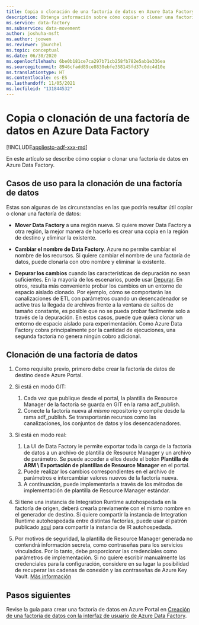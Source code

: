 ```yaml
---
title: Copia o clonación de una factoría de datos en Azure Data Factory
description: Obtenga información sobre cómo copiar o clonar una factoría de datos en Azure Data Factory
ms.service: data-factory
ms.subservice: data-movement
author: joshuha-msft
ms.author: joowen
ms.reviewer: jburchel
ms.topic: conceptual
ms.date: 06/30/2020
ms.openlocfilehash: 6be0b181ce7ca297b71cb258fb782e5ab1e336ea
ms.sourcegitcommit: 8946cfadd89ce8830ebfe358145fd37c0dc4d10e
ms.translationtype: HT
ms.contentlocale: es-ES
ms.lasthandoff: 11/05/2021
ms.locfileid: "131844532"
---
```

# <a name="copy-or-clone-a-data-factory-in-azure-data-factory"></a>Copia o clonación de una factoría de datos en Azure Data Factory

[!INCLUDE[appliesto-adf-xxx-md](includes/appliesto-adf-xxx-md.md)]

En este artículo se describe cómo copiar o clonar una factoría de datos en Azure Data Factory.

## <a name="use-cases-for-cloning-a-data-factory"></a>Casos de uso para la clonación de una factoría de datos

Estas son algunas de las circunstancias en las que podría resultar útil copiar o clonar una factoría de datos:

- **Mover Data Factory** a una región nueva. Si quiere mover Data Factory a otra región, la mejor manera de hacerlo es crear una copia en la región de destino y eliminar la existente.

- **Cambiar el nombre de Data Factory**. Azure no permite cambiar el nombre de los recursos. Si quiere cambiar el nombre de una factoría de datos, puede clonarla con otro nombre y eliminar la existente.

- **Depurar los cambios** cuando las características de depuración no sean suficientes. En la mayoría de los escenarios, puede usar [Depurar](iterative-development-debugging.md). En otros, resulta más conveniente probar los cambios en un entorno de espacio aislado clonado. Por ejemplo, cómo se comportarán las canalizaciones de ETL con parámetros cuando un desencadenador se active tras la llegada de archivos frente a la ventana de saltos de tamaño constante, es posible que no se pueda probar fácilmente solo a través de la depuración. En estos casos, puede que quiera clonar un entorno de espacio aislado para experimentación. Como Azure Data Factory cobra principalmente por la cantidad de ejecuciones, una segunda factoría no genera ningún cobro adicional.

## <a name="how-to-clone-a-data-factory"></a>Clonación de una factoría de datos

1. Como requisito previo, primero debe crear la factoría de datos de destino desde Azure Portal.

1. Si está en modo GIT:
    1. Cada vez que publique desde el portal, la plantilla de Resource Manager de la factoría se guarda en GIT en la rama adf\_publish.
    1. Conecte la factoría nueva al _mismo_ repositorio y compile desde la rama adf\_publish. Se transportarán recursos como las canalizaciones, los conjuntos de datos y los desencadenadores.

1. Si está en modo real:
    1. La UI de Data Factory le permite exportar toda la carga de la factoría de datos a un archivo de plantilla de Resource Manager y un archivo de parámetro. Se puede acceder a ellos desde el botón **Plantilla de ARM \ Exportación de plantillas de Resource Manager** en el portal.
    1. Puede realizar los cambios correspondientes en el archivo de parámetros e intercambiar valores nuevos de la factoría nueva.
    1. A continuación, puede implementarla a través de los métodos de implementación de plantilla de Resource Manager estándar.

1. Si tiene una instancia de Integration Runtime autohospedada en la factoría de origen, deberá crearla previamente con el mismo nombre en el generador de destino. Si quiere compartir la instancia de Integration Runtime autohospedada entre distintas factorías, puede usar el patrón publicado [aquí](create-shared-self-hosted-integration-runtime-powershell.md) para compartir la instancia de IR autohospedada.

1. Por motivos de seguridad, la plantilla de Resource Manager generada no contendrá información secreta, como contraseñas para los servicios vinculados. Por lo tanto, debe proporcionar las credenciales como parámetros de implementación. Si no quiere escribir manualmente las credenciales para la configuración, considere en su lugar la posibilidad de recuperar las cadenas de conexión y las contraseñas de Azure Key Vault. [Más información](store-credentials-in-key-vault.md)

## <a name="next-steps"></a>Pasos siguientes

Revise la guía para crear una factoría de datos en Azure Portal en [Creación de una factoría de datos con la interfaz de usuario de Azure Data Factory](quickstart-create-data-factory-portal.md).
